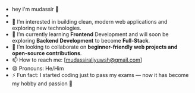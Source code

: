 - hey i'm mudassir 👋
- 
- 👀 I’m interested in building clean, modern web applications and exploring new technologies.  
- 🌱 I’m currently learning **Frontend** Development and will soon be exploring **Backend Development** to become **Full-Stack**.  
- 💞️ I’m looking to collaborate on **beginner-friendly web projects and open-source contributions**.  
- 📫 How to reach me: [mudassiraliyuwsh@gmail.com]
- 😄 Pronouns: He/Him
- ⚡ Fun fact: I started coding just to pass my exams — now it has become my hobby and passion 🚀  

<!---
mudassiraliyu/mudassiraliyu is a ✨ special ✨ repository because its `README.md` (this file) appears on your GitHub profile.
You can click the Preview link to take a look at your changes.
--->
